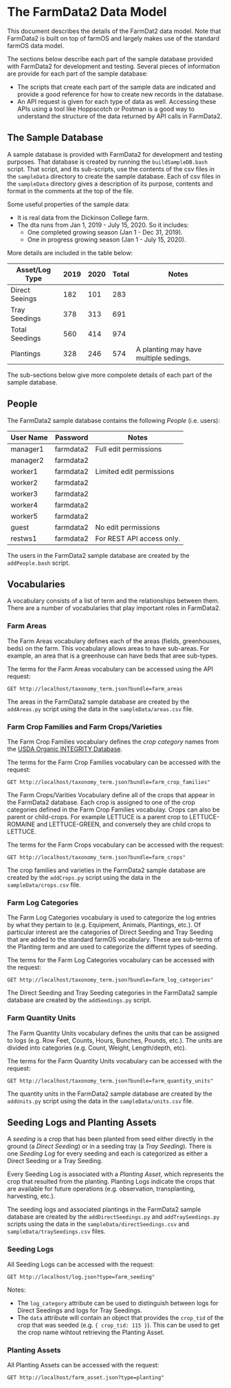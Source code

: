 # The FarmData2 Data Model #

This document describes the details of the FarmDat2 data model.  Note that FarmData2 is built on top of farmOS and largely makes use of the standard farmOS data model.

The sections below describe each part of the sample database provided with FarmData2 for development and testing. Several pieces of information are provide for each part of the sample database:
- The scripts that create each part of the sample data are indicated and provide a good reference for how to create new records in the database.
- An API request is given for each type of data as well. Accessing these APIs using a tool like Hoppscotch or Postman is a good way to understand the structure of the data returned by API calls in FarmData2. 

## The Sample Database ##

A sample database is provided with FarmData2 for development and testing purposes.  That database is created by running the `buildSampleDB.bash` script.  That script, and its sub-scripts, use the contents of the csv files in the `sampleData` directory to create the sample database.  Each of csv files in the `sampleData` directory gives a description of its purpose, contents and format in the comments at the top of the file.

Some useful properties of the sample data:
- It is real data from the Dickinson College farm.
- The dta runs from Jan 1, 2019 - July 15, 2020. So it includes:
  - One completed growing season (Jan 1 - Dec 31, 2019). 
  - One in progress growing season (Jan 1 - July 15, 2020).

More details are included in the table below:

Asset/Log Type | 2019 | 2020 | Total | Notes
---------------|------|------|-------|------
Direct Seeings |  182 |  101 |  283  |
Tray Seedings  |  378 |  313 |  691  |
Total Seedings |  560 |  414 |  974  |
Plantings      |  328 |  246 |  574  | A planting may have multiple sedings.

The sub-sections below give more compolete details of each part of the sample database.

## People ##

The FarmData2 sample database contains the following _People_ (i.e. users):

User Name | Password  | Notes |
----------|-----------|--------
manager1  | farmdata2 | Full edit permissions
manager2  | farmdata2 |
worker1   | farmdata2 | Limited edit permissions
worker2   | farmdata2 |
worker3   | farmdata2 |
worker4   | farmdata2 |
worker5   | farmdata2 |
guest     | farmdata2 | No edit permissions
restws1   | farmdata2 | For REST API access only.

The users in the FarmData2 sample database are created by the `addPeople.bash` script.

## Vocabularies ##

A vocabulary consists of a list of term and the relationships between them. There are a number of vocabularies that play important roles in FarmData2.

### Farm Areas ###

The Farm Areas vocabulary defines each of the areas (fields, greenhouses, beds) on the farm. This vocabulary allows areas to have sub-areas. For example, an area that is a greenhouse can have beds that aree sub-types.

The terms for the Farm Areas vocabulary can be accessed using the API request:
```
GET http://localhost/taxonomy_term.json?bundle=farm_areas
```

The areas in the FarmData2 sample database are created by the `addAreas.py` script using the data in the `sampleData/areas.csv` file.

### Farm Crop Families and Farm Crops/Varieties ###

The Farm Crop Families vocabulary defines the _crop category_ names from the [USDA Organic INTEGRITY Database](https://organic.ams.usda.gov/integrity/About.aspx).  

The terms for the Farm Crop Families vocabulary can be accessed with the request:
```
GET http://localhost/taxonomy_term.json?bundle=farm_crop_families"
```

The Farm Crops/Varities Vocabulary define all of the crops that appear in the FarmData2 database.  Each crop is assigned to one of the crop categories defined in the Farm Crop Families vocabulay.  Crops can also be parent or child-crops. For example LETTUCE is a parent crop to LETTUCE-ROMAINE and LETTUCE-GREEN, and conversely they are child crops to LETTUCE. 

The terms for the Farm Crops vocabulary can be accessed with the request:
```
GET http://localhost/taxonomy_term.json?bundle=farm_crops"
```

The crop families and varieties in the FarmData2 sample database are created by the `addCrops.py` script using the data in the `sampleData/crops.csv` file.

### Farm Log Categories ###

The Farm Log Categories vocabulary is used to categorize the log entries by what they pertain to (e.g. Equipment, Animals, Plantings, etc.). Of particular interest are the categories of Direct Seeding and Tray Seeding that are added to the standard farmOS vocabulary. These are sub-terms of the Planting term and are used to categorize the differnt types of seeding.

The terms for the Farm Log Categories vocabulary can be accessed with the request: 
```
GET http://localhost/taxonomy_term.json?bundle=farm_log_categories"
```

The Direct Seeding and Tray Seeding categories in the FarmData2 sample database are created by the `addSeedings.py` script.

### Farm Quantity Units ###

The Farm Quantity Units vocabulary defines the units that can be assigned to logs (e.g. Row Feet, Counts, Hours, Bunches, Pounds, etc.). The units are divided into categories (e.g. Count, Weight, Length/depth, etc).

The terms for the Farm Quantity Units vocabulary can be accessed with the request:
```
GET http://localhost/taxonomy_term.json?bundle=farm_quantity_units"
```

The quantity units in the FarmData2 sample database are created by the `addUnits.py` script using the data in the `sampleData/units.csv` file.

## Seeding Logs and Planting Assets ##

A _seeding_ is a crop that has been planted from seed either directly in the ground (a _Direct Seeding_) or in a seeding tray (a _Tray Seeding_).  There is one _Seeding Log_ for every seeding and each is categorized as either a Direct Seeding or a Tray Seeding. 

Every Seeding Log is associated with a _Planting Asset_, which represents the crop that resulted from the planting.  Planting Logs indicate the crops that are available for future operations (e.g. observation, transplanting, harvesting, etc.).

The seeding logs and associated plantings in the FarmData2 sample database are created by the `addDirectSeedings.py` and `addTraySeedings.py` scripts using the data in the `sampleData/directSeedings.csv` and `sampleData/traySeedings.csv` files.

### Seeding Logs ###

All Seeding Logs can be accessed with the request:
```
GET http://localhost/log.json?type=farm_seeding"
```

Notes:
- The `log_category` attribute can be used to distinguish between logs for Direct Seedings and logs for Tray Seedings.
- The `data` attribute will contain an object that provides the `crop_tid` of the crop that was seeded (e.g. `{ crop_tid: 115 }`).  This can be used to get the crop name wihtout retrieving the Planting Asset.

### Planting Assets ###

All Planting Assets can be accessed with the request:
```
GET http://localhost/farm_asset.json?type=planting"
```

